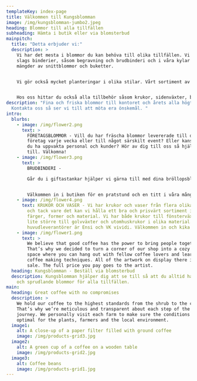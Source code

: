 ```yaml
---
templateKey: index-page
title: Välkommen till Kungsblomman
image: /img/kungsblomman-jumbo2.jpeg
heading: Blommor till alla tillfällen
subheading: Hämta i butik eller via blomsterbud
mainpitch:
  title: "Detta erbjuder vi:"
  description: >
    Vi har det mesta i blommor du kan behöva till olika tillfällen. Vi gör alla
    slags binderier, såsom begravning och brudbinderi och i våra kylar hittar du
    mängder av snittblommor och buketter. 


    Vi gör också mycket planteringar i olika stilar. Vårt sortiment av krukväxter är brett och vid säsong har vi också trädgårdsväxter.  


    Hos oss hittar du också alla tillbehör såsom krukor, sidenväxter, blomsternäring mm. Läs mer om vårt sortiment under de olika kategorierna.
description: "Fina och friska blommor till kontoret och årets alla högtider.
  Kontakta oss så ser vi till att möta era önskemål. "
intro:
  blurbs:
    - image: /img/flower2.png
      text: >
        FÖRETAGSBLOMMOR - Vill du har fräscha blommor levererade till ditt
        företag varje vecka eller till något särskilt event? Eller kanske vill
        du ha uppvakta personal och kunder? Hör av dig till oss så hjälper vi
        till. Välkomna!
    - image: /img/flower3.png
      text: >
        BRUDBINDERI -

        Går du i giftastankar hjälper vi gärna till med dina bröllopsblommor. Vi gör allt från brudbuketten till bordsdekorationer, brudgumscorsage och tärnbuketter. Våra duktiga florister hjälper dig att hitta just det du vill ha. Nedan ser du några av alla hundratals brudbuketter och tillbehör vi gjort. På vår facebooksida hittar du fler bilder.


        Välkommen in i butiken för en pratstund och en titt i våra många böcker och pärmar för mer inspiration!
    - image: /img/flower4.png
      text: KRUKOR OCH VASER - Vi har krukor och vaser från flera olika leverantörer
        och tack vare det kan vi hålla ett bra och prisvärt sortiment i alla
        färger, former och material. Vi har både krukor till fönsterväxterna,
        lite större till golvväxter och utomhuskrukor i olika material. Våra
        huvudleverantörer är Ensi och VK vividi. Välkommen in och kika!
    - image: /img/flower1.png
      text: >
        We believe that good coffee has the power to bring people together.
        That’s why we decided to turn a corner of our shop into a cozy meeting
        space where you can hang out with fellow coffee lovers and learn about
        coffee making techniques. All of the artwork on display there is for
        sale. The full price you pay goes to the artist.
  heading: Kungsblomman - Beställ via blomsterbud
  description: Kungsblomman hjälper dig att se till så att du alltid har fräscha
    och sprudlande blommor för alla tillfällen.
main:
  heading: Great coffee with no compromises
  description: >
    We hold our coffee to the highest standards from the shrub to the cup.
    That’s why we’re meticulous and transparent about each step of the coffee’s
    journey. We personally visit each farm to make sure the conditions are
    optimal for the plants, farmers and the local environment.
  image1:
    alt: A close-up of a paper filter filled with ground coffee
    image: /img/products-grid3.jpg
  image2:
    alt: A green cup of a coffee on a wooden table
    image: /img/products-grid2.jpg
  image3:
    alt: Coffee beans
    image: /img/products-grid1.jpg
---
```

